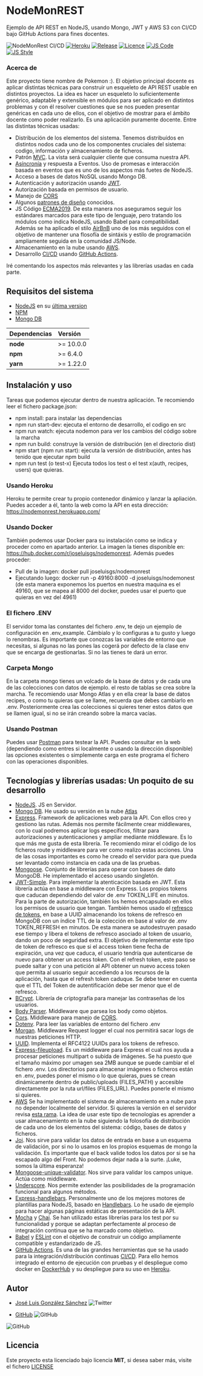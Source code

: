 # NodeMonREST

Ejemplo de API REST en NodeJS, usando Mongo, JWT y AWS S3 con CI/CD bajo GitHub Actions para fines docentes.

![NodeMonRest CI/CD](https://github.com/joseluisgs/NodeMonRest/workflows/NodeMonRest%20CI/CD/badge.svg)
[![Heroku](https://img.shields.io/badge/Heroku-passing-blueviolet)](https://nodemonrest.herokuapp.com)
[![Release](https://img.shields.io/github/v/release/joseluisgs/NodeMonRest)](https://github.com/joseluisgs/NodeMonRest/releases)
[![Licence](https://img.shields.io/github/license/joseluisgs/NodeMonRest)](https://github.com/joseluisgs/NodeMonRest/blob/master/LICENSE)
[![JS Code](https://img.shields.io/badge/JS%20Code-ES2019-yellow)](https://www.ecma-international.org/ecma-262)
[![JS Style](https://img.shields.io/badge/JS%20Style-AirBnB-ff69b4)](https://airbnb.io/javascript)


### Acerca de
Este proyecto tiene nombre de Pokemon :). El objetivo principal docente es aplicar distintas técnicas para construir un esqueleto de API REST usable en distintos proyectos. La idea es hacer un esqueleto lo suficientemente genérico, adaptable y extensible en módulos para ser aplicado en distintos problemas y con él resolver cuestiones que se nos pueden presentar genéricas en cada uno de ellos, con el objetivo de mostrar para el ámbito docente como poder realizarlo. Es una aplicación puramente docente. Entre las distintas técnicas usadas:
* Distribución de los elementos del sistema. Tenemos distribuídos en distintos nodos cada uno de los componentes cruciales del sistema: codigo, información y almacenamiento de ficheros.
* Patrón [MVC](https://es.wikipedia.org/wiki/Modelo%E2%80%93vista%E2%80%93controlador). La vista será cualquier cliente que consuma nuestra API.
* [Asíncronía](https://lemoncode.net/lemoncode-blog/2018/1/29/javascript-asincrono) y respuesta a Eventos. Uso de promesas e interacción basada en eventos que es uno de los aspectos más fuetes de NodeJS.
* Acceso a bases de datos NoSQL usando Mongo DB.
* Autenticación y autorización usando [JWT](https://jwt.io/introduction/).
* Autorización basada en permisos de usuario.
* Manejo de [CORS](https://developer.mozilla.org/es/docs/Web/HTTP/Access_control_CORS)
* Algunos [patrones de diseño](https://sourcemaking.com/design_patterns) conocidos.
* JS Código [ECMA2019](https://www.ecma-international.org/ecma-262/). De esta manera nos aseguramos seguir los estándares marcados para este tipo de lenguaje, pero tratando los módulos como indica NodeJS, usando Babel para compatibilidad. Además se ha aplicado el stilo [AirBnB](https://airbnb.io/javascript/) uno de los más seguidos con el objetivo de mantener una flosofía de sintáxis y estilo de programación ampliamente seguida en la comunidad JS/Node.
* Almacenamiento en la nube usando [AWS](https://aws.amazon.com/es/).
* Desarrollo [CI/CD](https://www.redhat.com/es/topics/devops/what-is-ci-cd) usando [GitHub Actions](https://github.com/features/actions).

Iré comentando los aspectos más relevantes y las librerías usadas en cada parte.

## Requisitos del sistema
* [NodeJS](https://nodejs.org/es/) en su [última version](https://nodejs.org/es/download/)
* [NPM](https://www.npmjs.com/)
* [Mongo DB](https://www.mongodb.com/es)

| Dependencias | Versión   |
|:-------------|:----------|
| __node__     | >= 10.0.0 |
| __npm__      | >= 6.4.0  |
| __yarn__     | >= 1.22.0 |

## Instalación y uso
Tareas que podemos ejecutar dentro de nuestra aplicación. Te recomiendo leer el fichero package.json:
* npm install:  para instalar las dependencias
* npm run start-dev: ejecuta el entorno de desarrollo, el codigo en src
* npm run watch: ejecuta nodemon para ver los cambios del código sobre la marcha
* npm run build: construye la versión de distribución (en el directorio dist)
* npm start (npm run start): ejecuta la versión de distribución, antes has tenido que ejecutar npm build
* npm run test (o test-x) Ejecuta todos los test o el test x(auth, recipes, users) que quieras.

### Usando Heroku
Heroku te permite crear tu propio contenedor dinámico y lanzar la apliación. Puedes acceder a él, tanto la web como la API en esta dirección: https://nodemonrest.herokuapp.com/

### Usando Docker
También podemos usar Docker para su instalación como se indica y proceder como en apartado anterior. La imagen la tienes disponible en: https://hub.docker.com/r/joseluisgs/nodemonrest. Además puedes proceder:
* Pull de la imagen: docker pull joseluisgs/nodemonrest
* Ejecutando luego: docker run -p 49160:8000 -d joseluisgs/nodemonest (de esta manera exponemos los puertos en nuestra maquina es el 49160, que se mapea al 8000 del docker, puedes usar el puerto que quieras en vez del 4961)

### El fichero .ENV
El servidor toma las constantes del fichero .env, te dejo un ejemplo de configuración en .env_example. Cámbialo y lo configuras a tu gusto y luego lo renombras. Es importante que conozcas las variables de entorno que necesitas, si algunas no las pones las cogerá por defecto de la clase env que se encarga de gestionarlas. Si no las tienes te dará un error.

### Carpeta Mongo
En la carpeta mongo tienes un volcado de la base de datos y de cada una de las colecciones con datos de ejemplo. el resto de tablas se crea sobre la marcha. Te recomiendo usar Mongo Atlas y en ella crear la base de datos recipes, o como tu quieras que se llame, recuerda que debes cambiarlo en .env. Posteriormente crea las colecciones si quieres tener estos datos que se llamen igual, si no se irán creando sobre la marca vacías.

### Usando Postman
Puedes usar [Postman](https://www.postman.com) para testear la API. Puedes consultar en la web (dependiendo como entres si localmente o usando la dirección disponible) las opciones existentes o simplemente carga en este programa el fichero con las operaciones disponibles.

## Tecnologías y librerías usadas: Un poquito de su desarrollo
* [NodeJS](https://nodejs.org/es/). JS en Servidor.
* [Mongo DB](https://www.mongodb.com/es). He usado su versión en la nube [Atlas](https://www.mongodb.com/cloud/atlas)
* [Express](https://expressjs.com/es/). Framework de aplicaciones web para la API. Con ellos creo y gestiono las rutas. Además nos permite fácilmente crear middlewares, con lo cual podremos aplicar logs específicos, filtrar para autorizaciones y autenticaciones y ampliar mediante middleware. Es lo que más me gusta de esta librería. Te recomiendo mirar el código de los ficheros route y middleware para ver como realizo estas acciones. Una de las cosas importantes es como he creado el servidor para que pueda ser levantado como instancia en cada una de las pruebas.
* [Mongoose](https://mongoosejs.com/). Conjunto de librerías para operar con bases de dato MongoDB. He implementado el acceso usando singletón.
* [JWT-Simple](https://www.npmjs.com/package/jwt-simple). Para implementar la atenticación basada en JWT. Esta librería actúa en base a middleware con Express. Los propios tokens que caducan dependiendo del valor de .env TOKEN_LIFE en minutos. Para la parte de autorización, también los hemos encapsulado en ellos los permisos de usuario que tengan. También hemos usado el [refresco de tokens](https://auth0.com/blog/refresh-tokens-what-are-they-and-when-to-use-them/), en base a UUID almacenando los tokens de refresco en MongoDB con un índice TTL de la colección en base al valor de .env TOKEN_REFRESH en minutos. De esta manera se autodestruyen pasado ese tiempo y libera el tokens de refresco asociado al token de usuario, dando un poco de seguridad extra. El objetivo de implementar este tipo de token de refresco es que si el access token tiene fecha de expiración, una vez que caduca, el usuario tendría que autenticarse de nuevo para obtener un access token. Con el refresh token, este paso se puede saltar y con una petición al API obtener un nuevo access token que permita al usuario seguir accediendo a los recursos de la aplicación, hasta que el refresh token caduque. Se debe tener en cuenta que el TTL del Token de autentificación debe ser menor que el de refresco.
* [BCrypt](https://www.npmjs.com/package/bcrypt). Librería de criptografía para manejar las contraseñas de los usuarios.
* [Body Parser](https://www.npmjs.com/package/body-parser). Middleware que parsea los body como objetos.
* [Cors](https://www.npmjs.com/package/cors). Middleware para manejo de [CORS](https://developer.mozilla.org/es/docs/Web/HTTP/Access_control_CORS).
* [Dotenv](https://www.npmjs.com/package/dotenv). Para leer las variables de entorno del fichero .env
* [Morgan](https://www.npmjs.com/package/morgan). Middleware Request logger el cual nos permitirá sacar logs de nuestras peticiones HTTP.
* [UUID](https://www.npmjs.com/package/uuid). Implementa el RFC4122 UUIDs para los tokens de refresco.
* [Express-fileupload](https://www.npmjs.com/package/express-fileupload). Es un middleware para Express el cual nos ayuda a procesar peticiones multipart o subida de imágenes. Se ha puesto que el tamaño máximo por umagen sea 2MB aunque se puede cambiar el el fichero .env. Los directorios para almacenar imágenes o ficheros están en .env, puedes poner el mismo o lo que quieras, pues se crean dinámicamente dentro de public/uploads (FILES_PATH) y accesible directamente por la ruta url/files (FILES_URL). Puedes ponerle el mismo si quieres.
* [AWS](https://aws.amazon.com/es/) Se ha implementado el sistema de almacenamiento en a nube para no depender localmente del servidor. Si quieres la versión en el servidor revisa [esta rama](https://github.com/joseluisgs/NodeMonRest/tree/Ficheros_Locales). La idea de usar este tipo de tecnologías es aprender a usar almacenamiento en la nube siguiendo la folosofía de distribución de cada uno de los elementos del sistema: código, bases de datos y ficheros.
* [Joi](https://www.npmjs.com/package/@hapi/joi). Nos sirve para validar los datos de entrada en base a un esquema de validación, por si no lo usamos en los propios esquemas de mongo la validación. Es importante que el back valide todos los datos por si se ha escapado algo del Front. No podemos dejar nada a la surte. ¡Luke, somos la última esperanza!
* [Mongoose-unique-validator](https://www.npmjs.com/package/mongoose-unique-validator). Nos sirve para validar los campos unique. Actúa como middleware.
* [Underscore](https://www.npmjs.com/package/underscore). Nos permite extender las posibilidades de la programación funcional para algunos métodos.
* [Express-handlebars](https://www.npmjs.com/package/express-handlebars). Personalmente uno de los mejores motores de plantillas para NodeJS, basado en [Handlebars](https://handlebarsjs.com/). Lo he usado de ejemplo para hacer algunas páginas estáticas de presentación de la API.
* [Mocha](https://mochajs.org/) y [Chai](https://www.chaijs.com/). Se han utilizado estas librerías para los test por su funcionalidad y porque se adaptan perfectamente al proceso de integración continua que se ha marcado como objetivo.
* [Babel](https://babeljs.io/) y [ESLint](https://eslint.org/) con el objetivo de construir un código ampliamente compatible y estandarizado de JS.
* [GitHub Actions](https://github.com/features/actions). Es una de las grandes herramientas que se ha usado para la integración/distribución continuas [CI/CD](https://www.redhat.com/es/topics/devops/what-is-ci-cd). Para ello hemos integrado el entorno de ejecución con pruebas y el despliegue como docker en [DockerHub](https://hub.docker.com/r/joseluisgs/nodemonrest) y su despliegue para su uso en [Heroku](https://nodemonrest.herokuapp.com/).

## Autor
* [José Luis González Sánchez](https://twitter.com/joseluisgonsan) ![Twitter](https://img.shields.io/twitter/follow/joseluisgonsan?style=social)


* [GitHub](https://github.com/joseluisgs) ![GitHub](https://img.shields.io/github/followers/joseluisgs?style=social)

![GitHub](https://img.shields.io/github/last-commit/joseluisgs/NodeMonRest)

## Licencia
Este proyecto esta licenciado bajo licencia __MIT__, si desea saber más, visite el fichero [LICENSE](https://github.com/joseluisgs/NodeMonRest/blob/master/LICENSE)

